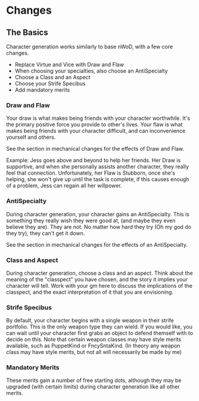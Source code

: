 # Changes

## The Basics
Character generation works similarly to base nWoD, with a few core changes.

- Replace Virtue and Vice with Draw and Flaw
- When choosing your specialties, also choose an AntiSpecialty
- Choose a Class and an Aspect
- Choose your Strife Specibus
- Add mandatory merits

### Draw and Flaw
Your draw is what makes being friends with your character worthwhile. It's the primary positive force you provide to other's lives. Your flaw is what makes being friends with your character difficult, and can inconvenience yourself and others.

See the section in mechanical changes for the effects of Draw and Flaw.

Example: Jess goes above and beyond to help her friends. Her Draw is supportive, and when she personally assists another character, they really feel that connection. Unfortunately, her Flaw is Stubborn, once she's helping, she won't give up until the task is complete, if this causes enough of a problem, Jess can regain all her willpower.

### AntiSpecialty
During character generation, your character gains an AntiSpecialty. This is something they really wish they were good at, (and maybe they even believe they are). They are not. No matter how hard they try (Oh my god do they try), they can't get it down.

See the section in mechanical changes for the effects of an AntiSpecialty.

### Class and Aspect
During character generation, choose a class and an aspect. Think about the meaning of the "classpect" you have chosen, and the story it implies your character will tell. Work with your gm here to discuss the implications of the classpect, and the exact interpretation of it that you are envisioning.

### Strife Specibus
By default, your character begins with a single weapon in their strife portfolio. This is the only weapon type they can wield. If you would like, you can wait until your character first grabs an object to defend themself with to decide on this. Note that certain weapon classes may have style merits available, such as PuppetKind or FncySntaKind. (In theory any weapon class may have style merits, but not all will necessarily be made by me)

### Mandatory Merits
These merits gain a number of free starting dots, although they may be upgraded (with certain limits) during character generation like all other merits.
